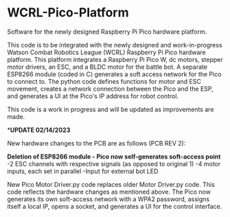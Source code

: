 # WCRL-Pico-Platform
Software for the newly designed Raspberry Pi Pico hardware platform.


This code is to be integrated with the newly designed and work-in-progress Watson Combat Robotics League (WCRL) Raspberry Pi Pico hardware platform. This platform integrates a Raspberry Pi Pico W, dc motors, stepper motor drivers, an ESC, and a BLDC motor for the battle bot. A separate ESP8266 module (coded in C) generates a soft access network for the Pico to connect to. The python code defines functions for motor and ESC movement, creates a network connection between the Pico and the ESP, and generates a UI at the Pico's IP address for robot control.


This code is a work in progress and will be updated as improvements are made.



***UPDATE 02/14/2023**

New hardware changes to the PCB are as follows (PCB REV 2):

**Deletion of ESP8266 module - Pico now self-generates soft-access point**
-2 ESC channels with respective signals (as opposed to original 1)
-4 motor inputs, each set in parallel
-Input for external bot LED


New Pico Motor Driver.py code replaces older Motor Driver.py code. This code reflects the hardware changes as mentioned above. The Pico now generates its own soft-access network with a WPA2 password, assigns itself a local IP, opens a socket, and generates a UI for the control interface. 
